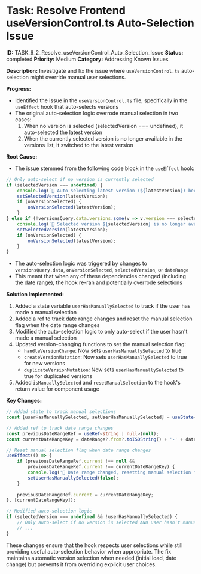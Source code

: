 # Task: Resolve Frontend useVersionControl.ts Auto-Selection Issue

**ID:** TASK_6_2_Resolve_useVersionControl_Auto_Selection_Issue
**Status:** completed
**Priority:** Medium
**Category:** Addressing Known Issues

**Description:**
Investigate and fix the issue where `useVersionControl.ts` auto-selection might override manual user selections.

**Progress:**
- Identified the issue in the `useVersionControl.ts` file, specifically in the `useEffect` hook that auto-selects versions
- The original auto-selection logic overrode manual selection in two cases:
  1. When no version is selected (selectedVersion === undefined), it auto-selected the latest version
  2. When the currently selected version is no longer available in the versions list, it switched to the latest version

**Root Cause:**
- The issue stemmed from the following code block in the `useEffect` hook:
```typescript
// Only auto-select if no version is currently selected
if (selectedVersion === undefined) {
    console.log(`🔄 Auto-selecting latest version (${latestVersion}) because no version was selected`);
    setSelectedVersion(latestVersion);
    if (onVersionSelected) {
        onVersionSelected(latestVersion);
    }
} else if (!versionsQuery.data.versions.some(v => v.version === selectedVersion)) {
    console.log(`🔄 Selected version ${selectedVersion} is no longer available, switching to ${latestVersion}`);
    setSelectedVersion(latestVersion);
    if (onVersionSelected) {
        onVersionSelected(latestVersion);
    }
}
```
- The auto-selection logic was triggered by changes to `versionsQuery.data`, `onVersionSelected`, `selectedVersion`, or `dateRange`
- This meant that when any of these dependencies changed (including the date range), the hook re-ran and potentially overrode selections

**Solution Implemented:**
1. Added a state variable `userHasManuallySelected` to track if the user has made a manual selection
2. Added a ref to track date range changes and reset the manual selection flag when the date range changes
3. Modified the auto-selection logic to only auto-select if the user hasn't made a manual selection
4. Updated version-changing functions to set the manual selection flag:
   - `handleVersionChange`: Now sets `userHasManuallySelected` to true
   - `createVersionMutation`: Now sets `userHasManuallySelected` to true for new versions
   - `duplicateVersionMutation`: Now sets `userHasManuallySelected` to true for duplicated versions
5. Added `isManuallySelected` and `resetManualSelection` to the hook's return value for component usage

**Key Changes:**
```typescript
// Added state to track manual selections
const [userHasManuallySelected, setUserHasManuallySelected] = useState<boolean>(!!initialVersion);

// Added ref to track date range changes
const previousDateRangeRef = useRef<string | null>(null);
const currentDateRangeKey = dateRange?.from?.toISOString() + '-' + dateRange?.to?.toISOString();

// Reset manual selection flag when date range changes
useEffect(() => {
    if (previousDateRangeRef.current !== null && 
        previousDateRangeRef.current !== currentDateRangeKey) {
        console.log('📅 Date range changed, resetting manual selection flag');
        setUserHasManuallySelected(false);
    }
    
    previousDateRangeRef.current = currentDateRangeKey;
}, [currentDateRangeKey]);

// Modified auto-selection logic
if (selectedVersion === undefined && !userHasManuallySelected) {
    // Only auto-select if no version is selected AND user hasn't manually selected
    // ...
}
```

These changes ensure that the hook respects user selections while still providing useful auto-selection behavior when appropriate. The fix maintains automatic version selection when needed (initial load, date change) but prevents it from overriding explicit user choices.
